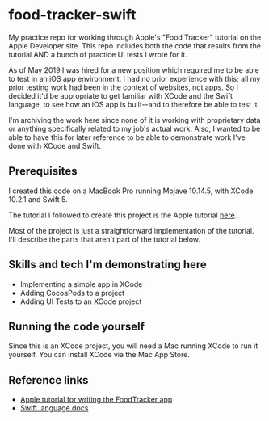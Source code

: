 # food-tracker-swift
My practice repo for working through Apple's "Food Tracker" tutorial on the Apple Developer site. This repo includes both the code that results from the tutorial AND a bunch of practice UI tests I wrote for it.

As of May 2019 I was hired for a new position which required me to be able to test in an iOS app environment. I had no prior experience with this; all my prior testing work had been in the context of websites, not apps. So I decided it'd be appropriate to get familiar with XCode and the Swift language, to see how an iOS app is built--and to therefore be able to test it.

I'm archiving the work here since none of it is working with proprietary data or anything specifically related to my job's actual work. Also, I wanted to be able to have this for later reference to be able to demonstrate work I've done with XCode and Swift.

## Prerequisites
I created this code on a MacBook Pro running Mojave 10.14.5, with XCode 10.2.1 and Swift 5.

The tutorial I followed to create this project is the Apple tutorial [here](https://developer.apple.com/library/archive/referencelibrary/GettingStarted/DevelopiOSAppsSwift/).

Most of the project is just a straightforward implementation of the tutorial. I'll describe the parts that aren't part of the tutorial below.

## Skills and tech I'm demonstrating here
* Implementing a simple app in XCode
* Adding CocoaPods to a project
* Adding UI Tests to an XCode project

## Running the code yourself
Since this is an XCode project, you will need a Mac running XCode to run it yourself. You can install XCode via the Mac App Store.

## Reference links
* [Apple tutorial for writing the FoodTracker app](https://developer.apple.com/library/archive/referencelibrary/GettingStarted/DevelopiOSAppsSwift/)
* [Swift language docs](https://docs.swift.org/swift-book/)
